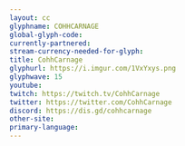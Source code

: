 ```yaml
---
layout: cc
glyphname: COHHCARNAGE
global-glyph-code: 
currently-partnered: 
stream-currency-needed-for-glyph: 
title: CohhCarnage
glyphurl: https://i.imgur.com/1VxYxys.png
glyphwave: 15
youtube: 
twitch: https://twitch.tv/CohhCarnage
twitter: https://twitter.com/CohhCarnage
discord: https://dis.gd/cohhcarnage
other-site: 
primary-language: 
---
```


